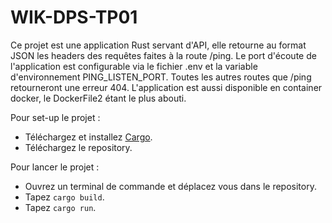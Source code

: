 # WIK-DPS-TP01

Ce projet est une application Rust servant d'API, elle retourne au format JSON les headers des requêtes faites à la route /ping.
Le port d'écoute de l'application est configurable via le fichier .env et la variable d'environnement PING_LISTEN_PORT.
Toutes les autres routes que /ping retourneront une erreur 404. L'application est aussi disponible en container docker, le DockerFile2 étant le plus abouti.

Pour set-up le projet : 
* Téléchargez et installez [Cargo](https://doc.rust-lang.org/cargo/index.html).
* Téléchargez le repository.

Pour lancer le projet :
* Ouvrez un terminal de commande et déplacez vous dans le repository.
* Tapez ```cargo build```.
* Tapez ```cargo run```.
